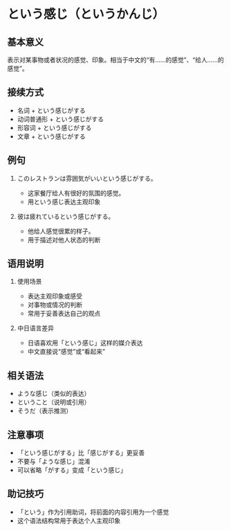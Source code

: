 # という感じ（というかんじ）

## 基本意义
表示对某事物或者状况的感觉、印象。相当于中文的“有……的感觉”、“给人……的感觉”。

## 接续方式
- 名词 + という感じがする
- 动词普通形 + という感じがする
- 形容词 + という感じがする
- 文章 + という感じがする

## 例句
1. このレストランは雰囲気がいいという感じがする。
   - 这家餐厅给人有很好的氛围的感觉。
   - 用という感じ表达主观印象

2. 彼は疲れているという感じがする。
   - 他给人感觉很累的样子。
   - 用于描述对他人状态的判断

## 语用说明
1. 使用场景
   - 表达主观印象或感受
   - 对事物或情况的判断
   - 常用于妥善表达自己的观点

2. 中日语言差异
   - 日语喜欢用「という感じ」这样的媒介表达
   - 中文直接说“感觉”或“看起来”

## 相关语法
- ような感じ（类似的表达）
- ということ（说明或引用）
- そうだ（表示推测）

## 注意事项
- 「という感じがする」比「感じがする」更妥善
- 不要与「ような感じ」混淆
- 可以省略「がする」变成「という感じ」

## 助记技巧
- 「という」作为引用助词，将前面的内容引用为一个感觉
- 这个语法结构常用于表达个人主观印象